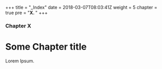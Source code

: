 +++
title = "_Index"
date = 2018-03-07T08:03:41Z
weight = 5
chapter = true
pre = "<b>X. </b>"
+++

### Chapter X

# Some Chapter title

Lorem Ipsum.
